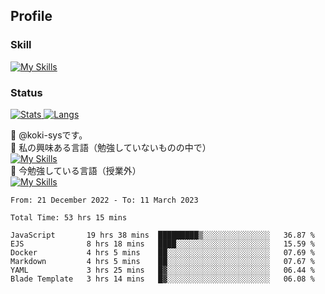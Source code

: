 ## Profile
### Skill
[![My Skills](https://skillicons.dev/icons?i=html,css,javascript,php,java,nodejs,react,bootstrap,docker,laravel,git,github,githubactions,materialui&theme=dark)](https://skillicons.dev)<br>
### Status
[![Stats](https://github-readme-stats.vercel.app/api?username=koki-sys&count_private=true&show_icons=true)
![Langs](https://github-readme-stats.vercel.app/api/top-langs/?username=koki-sys&layout=compact)](https://github.com/koki-sys)

👋 @koki-sysです。<br/>
👀 私の興味ある言語（勉強していないものの中で）<br/>
[![My Skills](https://skillicons.dev/icons?i=golang,gin&theme=dark)](https://skillicons.dev)<br/>
🌱 今勉強している言語（授業外）<br/>
[![My Skills](https://skillicons.dev/icons?i=typescript,react&theme=dark)](https://skillicons.dev)


<!---
koki-sys/koki-sys is a ✨ special ✨ repository because its `README.md` (this file) appears on your GitHub profile.
You can click the Preview link to take a look at your changes.
--->

<!--START_SECTION:waka-->

```text
From: 21 December 2022 - To: 11 March 2023

Total Time: 53 hrs 15 mins

JavaScript       19 hrs 38 mins  █████████▒░░░░░░░░░░░░░░░   36.87 %
EJS              8 hrs 18 mins   ████░░░░░░░░░░░░░░░░░░░░░   15.59 %
Docker           4 hrs 5 mins    ██░░░░░░░░░░░░░░░░░░░░░░░   07.69 %
Markdown         4 hrs 5 mins    ██░░░░░░░░░░░░░░░░░░░░░░░   07.67 %
YAML             3 hrs 25 mins   █▓░░░░░░░░░░░░░░░░░░░░░░░   06.44 %
Blade Template   3 hrs 14 mins   █▓░░░░░░░░░░░░░░░░░░░░░░░   06.08 %
```

<!--END_SECTION:waka-->

